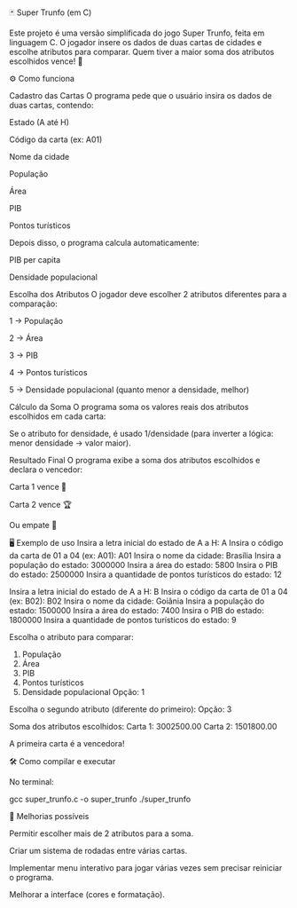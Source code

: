 🃏 Super Trunfo (em C)

Este projeto é uma versão simplificada do jogo Super Trunfo, feita em linguagem C.
O jogador insere os dados de duas cartas de cidades e escolhe atributos para comparar.
Quem tiver a maior soma dos atributos escolhidos vence! 🎉

⚙️ Como funciona

Cadastro das Cartas
O programa pede que o usuário insira os dados de duas cartas, contendo:

Estado (A até H)

Código da carta (ex: A01)

Nome da cidade

População

Área

PIB

Pontos turísticos

Depois disso, o programa calcula automaticamente:

PIB per capita

Densidade populacional

Escolha dos Atributos
O jogador deve escolher 2 atributos diferentes para a comparação:

1 → População

2 → Área

3 → PIB

4 → Pontos turísticos

5 → Densidade populacional (quanto menor a densidade, melhor)

Cálculo da Soma
O programa soma os valores reais dos atributos escolhidos em cada carta:

Se o atributo for densidade, é usado 1/densidade (para inverter a lógica: menor densidade → valor maior).

Resultado Final
O programa exibe a soma dos atributos escolhidos e declara o vencedor:

Carta 1 vence 🚩

Carta 2 vence 🏆

Ou empate 🤝

🖥️ Exemplo de uso
Insira a letra inicial do estado de A a H: A
Insira o código da carta de 01 a 04 (ex: A01): A01
Insira o nome da cidade: Brasília
Insira a população do estado: 3000000
Insira a área do estado: 5800
Insira o PIB do estado: 2500000
Insira a quantidade de pontos turísticos do estado: 12

Insira a letra inicial do estado de A a H: B
Insira o código da carta de 01 a 04 (ex: B02): B02
Insira o nome da cidade: Goiânia
Insira a população do estado: 1500000
Insira a área do estado: 7400
Insira o PIB do estado: 1800000
Insira a quantidade de pontos turísticos do estado: 9

Escolha o atributo para comparar:
1. População
2. Área
3. PIB
4. Pontos turísticos
5. Densidade populacional
Opção: 1

Escolha o segundo atributo (diferente do primeiro):
Opção: 3

Soma dos atributos escolhidos:
Carta 1: 3002500.00
Carta 2: 1501800.00

A primeira carta é a vencedora!

🛠️ Como compilar e executar

No terminal:

gcc super_trunfo.c -o super_trunfo
./super_trunfo

📌 Melhorias possíveis

Permitir escolher mais de 2 atributos para a soma.

Criar um sistema de rodadas entre várias cartas.

Implementar menu interativo para jogar várias vezes sem precisar reiniciar o programa.

Melhorar a interface (cores e formatação).
